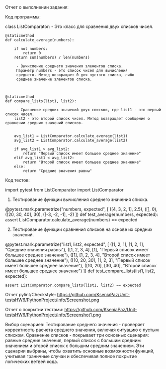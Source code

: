 Отчет о выполнении задания:

Код программы:

class ListComparator:
    - Это класс для сравнения двух списков чисел.

    @staticmethod
    def calculate_average(numbers):  

        if not numbers:
            return 0
        return sum(numbers) / len(numbers)

         - Вычисление среднего значения элементов списка.
         Параметр numbers - это список чисел для вычисления
         среднего. Метод возвращает 0 для пустого списка, либо
         среднее значение элементов списка.



    @staticmethod
    def compare_lists(list1, list2):
        
         - Сравнение средних значений двух списков, где list1 - это первый список чисел.
        list2 - это второй список чисел. Метод возвращает сообщение о сравнении средних значений списков.

        
        avg_list1 = ListComparator.calculate_average(list1)
        avg_list2 = ListComparator.calculate_average(list2)

        if avg_list1 > avg_list2:
            return "Первый список имеет большее среднее значение"
        elif avg_list1 < avg_list2:
            return "Второй список имеет большее среднее значение"
        else:
            return "Средние значения равны"
           

Код тестов:


import pytest
from ListComparator import ListComparator

1. Тестирование функции вычисления среднего значения списка.

@pytest.mark.parametrize("numbers, expected", [
    ([4, 3, 2, 1], 2.5),
    ([], 0),
    ([20, 30, 40], 30),
    ([-3, -2, -1], -2)
])
def test_average(numbers, expected):
    assert ListComparator.calculate_average(numbers) == expected

2. Тестирование функции сравнения списков на основе их средних значений.
    

@pytest.mark.parametrize("list1, list2, expected", [
    ([1, 2, 1], [1, 2, 1], "Средние значения равны"),
    ([1, 2, 3, 4], [1], "Первый список имеет большее среднее значение"),
    ([1], [1, 2, 3, 4], "Второй список имеет большее среднее значение"),
    ([10, 20, 30], [1, 2, 3], "Первый список имеет большее среднее значение"),
    ([10, 20], [30, 40], "Второй список имеет большее среднее значение")
])
def test_compare_lists(list1, list2, expected):
    
    assert ListComparator.compare_lists(list1, list2) == expected


Отчет pylint/Checkstyle:
https://github.com/KseniaPaz/Unit-testsHW6/PythonProject/info/Screenshot.png


Отчет о покрытии тестами:
https://github.com/KseniaPaz/Unit-testsHW6/PythonProject/info/Screenshot1.png

Выбор сценариев:
Тестирование среднего значения - проверяет корректность расчета среднего значения, включая ситуацию с пустым списком.
Сравнение списков - покрывает три основных сценария: равные средние значения, первый список с большим средним значением и второй список с большим средним значением.
Эти сценарии выбраны, чтобы охватить основные возможности функций, учитывая граничные случаи и обеспечивая полное покрытие логических ветвей кода.